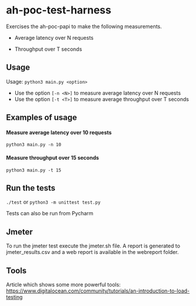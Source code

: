 # ah-poc-test-harness

Exercises the ah-poc-papi to make the following measurements.

- Average latency over N requests

- Throughput over T seconds

## Usage

Usage: `python3 main.py <option>`

- Use the option `[-n <N>]` to measure average latency over N requests
- Use the option `[-t <T>]` to measure average throughput over T seconds

## Examples of usage

#### Measure average latency over 10 requests

`python3 main.py -n 10`

#### Measure throughput over 15 seconds

`python3 main.py -t 15`


## Run the tests

`./test` or `python3 -m unittest test.py`

Tests can also be run from Pycharm

## Jmeter
To run the jmeter test execute the jmeter.sh file.
A report is generated to jmeter_results.csv and a web report is available in the webreport folder.

## Tools

Article which shows some more powerful tools: https://www.digitalocean.com/community/tutorials/an-introduction-to-load-testing

